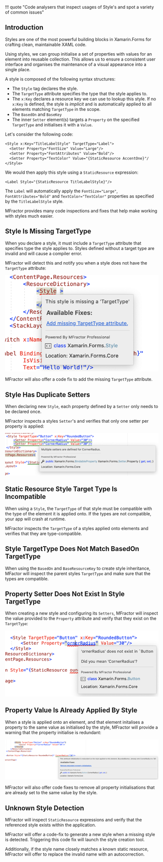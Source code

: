 !!! quote "Code analysers that inspect usages of Style's and spot a variety of common issues"

## Introduction

Styles are one of the most powerful building blocks in Xamarin.Forms for crafting clean, maintainable XAML code.

Using styles, we can group initialise a set of properties with values for an element into reusable collection. This allows us to ensure a consistent user interface and organises the maintenance of a visual appearance into a single place.

A style is composed of the following syntax structures:

 * The `Style` tag declares the style.
 * The `TargetType` attribute specifies the type that the style applies to.
 * The `x:Key` declares a resource key we can use to lookup this style. If no `x:Key` is defined, the style is *implicit* and is automatically applied to all elements matching `TargetType` in the scope.
 * The `BasedOn` and `BaseKey`
 * The inner `Setter` element(s) targets a `Property` on the specified `TargetType` and initialises it with a `Value`.

Let's consider the following code:

```
<Style x:Key="TitleLabelStyle" TargetType="Label">
  <Setter Property="FontSize" Value="Large"/>
  <Setter Property="FontAttributes" Value="Bold"/>
  <Setter Property="TextColor" Value="{StaticResource AccentOne}"/
</Style>
```

We would then apply this style using a `StaticResource` expression:

```
<Label Style="{StaticResource TitleLabelStyle}"/>
```

The `Label` will automatically apply the `FontSize="Large"`, `FontAttributes="Bold"` and `TextColor="TextColor"` properties as specified by the `TitleLabelStyle` style.

MFractor provides many code inspections and fixes that help make working with styles much easier.

## Style Is Missing TargetType

When you declare a style, it must include a `TargetType` attribute that specifies type the style applies to. Styles defined without a target type are invalid and will cause a compiler error.

MFractor will detect this and notify you when a style does not have the `TargetType` attribute:

![Detecting a style that does not include the TargetType attribute](/img/xamarin-forms/style-missing-target-type.png)

MFractor will also offer a code fix to add the missing `TargetType` attribute.

## Style Has Duplicate Setters

When declaring new `Style`, each property defined by a `Setter` only needs to be declared once.

MFractor inspects a styles `Setter`'s and verifies that only one setter per property is applied:

![Detecting duplicate style setters](/img/xamarin-forms/style-dupliate-setter-analysis.png)

## Static Resource Style Target Type Is Incompatible

When using a `Style`, the `TargetType` of that style must be compatible with the type of the element it is applied onto. If the types are not compatible, your app will crash at runtime.

MFractor inspects the `TargetType` of a styles applied onto elements and verifies that they are type-compatible.

## Style TargetType Does Not Match BasedOn TargetType

When using the `BasedOn` and `BaseResourceKey` to create style inheritance, MFactor will inspect the parent styles `TargetType` and make sure that the types are compatible.

## Property Setter Does Not Exist In Style TargetType

When creating a new style and configuring its `Setters`, MFractor will inspect the value provided to the `Property` attribute and verify that they exist on the `TargetType`:

![Detecting that a setter property is unknown in the target type](/img/xamarin-forms/style-unknown-target-type-property.png)

## Property Value Is Already Applied By Style

When a style is applied onto an element, and that element initalises a property to the same value as initialised by the style, MFractor will provide a warning that the property initialise is redundant:

![Detecting that a property is already initialised by a stye](/img/xamarin-forms/style-redundant-property.png)

MFractor will also offer code fixes to remove all property initialisations that are already set to the same value by the style.

## Unknown Style Detection

MFractor will inspect `StaticResource` expressions and verify that the referenced style exists within the application.

MFractor will offer a code-fix to generate a new style when a missing style is detected. Triggering this code fix will launch the style creation tool.

Additionally, if the style name closely matches a known static resource, MFractor will offer to replace the invalid name with an autocorrection.
